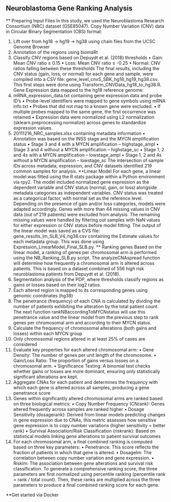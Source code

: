 ## Neuroblastoma Gene Ranking Analysis 
** Preparing Input Files
In this study, we used the Neuroblastoma Research Consortium (NRC) dataset (GSE85047). 
Copy Number Variation (CNV) data in Circular Binary Segmentation (CBS) format:
1.	Lift over from hg18 -> hg19 -> hg38 using chain files from the UCSC Genome Browser
2.	Annotation of the regions using biomaRt 
3.	Classify CNV regions based on Depuydt et al. (2018) thresholds 
•	Gain: Mean CNV ratio ≥ 0.15
•	Loss: Mean CNV ratio ≤ -0.25
•	Normal: CNV ratios falling between these thresholds
The final results, including the CNV status (gain, loss, or normal) for each gene and sample, were compiled into a CSV file: gene_level_cnvS_SBK_hg18_hg19_hg38.csv. This first steps were done using Transform_CNVData_hg18_to_hg38.R. 
Gene Expression data mapped to the hg18 reference genome:
1.	mRNA_expression_data.txt containing gene expression data and probe ID’s 
•	Probe-level identifiers were mapped to gene symbols using mRNA info.txt
•	Probes that did not map to a known gene were excluded. 
•	If multiple probes mapped to the same gene, the first occurrence was retained
•	Expression data were normalized using L2 normalization (sklearn.preprocessing.normalize) across genes to standardize expression values.
2.	20111216_NRC_samples.xlsx containing metadata information 
•	Annotation was based on the INSS stage and the MYCN amplification status 
•	Stage 3 and 4 with a MYCN amplification – highstage_ampl
•	Stage 3 and 4 without a MYCN amplification – highstage_sc 
•	Stage 1, 2 and 4s with a MYCN amplification – lowstage_ampl
•	Stage 1, 2 and 4s without a MYCN amplification – lowstage_sc 
The intersection of sample IDs across metadata, expression, and CNV datasets identified 219 common samples for analysis.
**Linear Model 
For each gene, a linear model was fitted using the R stats package within a Python environment via rpy2. The model included normalized gene expression as the dependent variable and CNV status (normal, gain, or loss) alongside metadata categories as independent variables. CNV status was treated as a categorical factor, with normal set as the reference level. Depending on the presence of gain and/or loss categories, models were adapted accordingly. Genes with more than 44 missing values in CNV data (out of 219 patients) were excluded from analysis. The remaining missing values were handled by filtering out samples with NaN values for either expression or CNV status before model fitting.
The output of the linear model was saved as a CVS file: gene_results_lm_SLB_V4_hg38.csv containing the Estimate values for each metadata group. This was done using Expression_LinearModel_Final_SLB.py. 
** Ranking genes 
Based on the linear model, a ranking of genes per chromosomal arm is performed using the NB_Ranking_SLB.py script. 
The analyzeCNAspread function will determine how frequently a chromosomal arm is altered across patients.  This is based on a dataset combined of 556 high risk neuroblastoma patients from Depuydt et al. (2018). 
1.	Segmentation analysis of the PDP, where thresholds classify regions as gains or losses based on their log2 ratios.
2.	Each altered region is mapped to its corresponding genes using genomic coordinates (hg38)
3.	The penetrance (frequency) of each CNA is calculated by dividing the number of patients exhibiting the alteration by the total patient count.
The next function rankNBaccordingToMYCNstatus will use this penetrance value and the linear model from the previous step to rank genes per chromosomal arm and according to their MYCN status. 
1.	Calculate the frequency of chromosomal alterations (both gains and losses) within each MYCN group
2.	Only chromosomal regions altered in at least 25% of cases are considered
3.	Evaluate key properties for each altered chromosomal arm: 
•	Gene Density: The number of genes per unit length of the chromosome.
•	Gain/Loss Ratio: The proportion of gains versus losses on a chromosomal arm.
•	Significance Testing: A binomial test checks whether gains or losses are more dominant, ensuring only statistically significant alterations are kept.
4.	Aggregate CNAs for each patient and determines the frequency with which each gene is altered across all samples, producing a gene penetrance score
5.	Genes within significantly altered chromosomal arms are ranked based on three biological metrics:
•	Copy Number Frequency (CNrank): Genes altered frequently across samples are ranked higher
•	Dosage Sensitivity (dosagerank): Derived from linear models predicting changes in gene expression due to CNAs, this metric assesses how sensitive gene expression is to copy number variations (higher sensitivity = better rank)
•	Survival Association/Risk Classification (riskrank): Based on statistical models linking gene alterations to patient survival outcomes
6.	For each chromosomal arm, a final combined ranking is computed based on three key parameters:
•	Penetrance: This score reflects the fraction of patients in which that gene is altered.
•	Dosagelm: The correlation between copy number variation and gene expression.
•	Risklm: The association between gene alterations and survival risk classification.
To generate a comprehensive ranking score, the three parameters are first normalized using percentile ranking (percentile rank = rank / total count). Then, these ranks are multiplied across the three parameters to produce a final combined ranking score for each gene.

**Get started via Docker

